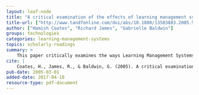```yaml
---
layout: leaf-node
title: "A critical examination of the effects of learning management systems on university teaching and learning"
title-url: ["http://www.tandfonline.com/doi/abs/10.1080/13583883.2005.9967137","http://uait.pbworks.com/w/file/fetch/53312706/A%20critical%20examination%20of%20the%20effects%20of%20learning%20management%20systems.pdf"]
author: ["Hamish Coates", "Richard James", "Gabrielle Baldwin"]
groups: technologies
categories: learning-management-systems
topics: scholarly-readings
summary: >
    This paper critically examines the ways Learning Management Systems have changed the on-campus learning experience for students.
cite: |
    Coates, H., James, R., & Baldwin, G. (2005). A critical examination of the effects of learning management systems on university teaching and learning. Tertiary Education & Management, 11(1), 19-36.
pub-date: 2005-03-01
added-date: 2017-04-10
resource-type: pdf-document
---
```

